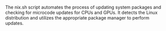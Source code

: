 The nix.sh script automates  the  process  of  updating  system packages  and  checking for microcode updates for CPUs and GPUs.
It detects the Linux distribution and utilizes the appropriate package manager to perform updates.
